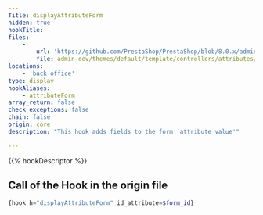 ```yaml
---
Title: displayAttributeForm
hidden: true
hookTitle: 
files:
    -
        url: 'https://github.com/PrestaShop/PrestaShop/blob/8.0.x/admin-dev/themes/default/template/controllers/attributes/helpers/form/form.tpl'
        file: admin-dev/themes/default/template/controllers/attributes/helpers/form/form.tpl
locations:
    - 'back office'
type: display
hookAliases:
    - attributeForm
array_return: false
check_exceptions: false
chain: false
origin: core
description: "This hook adds fields to the form 'attribute value'"

---
```


{{% hookDescriptor %}}

## Call of the Hook in the origin file

```php
{hook h="displayAttributeForm" id_attribute=$form_id}
```
